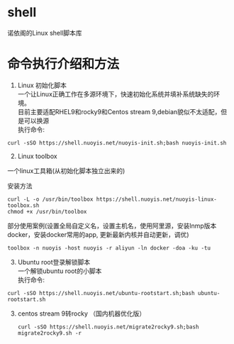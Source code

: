 # shell
诺依阁的Linux shell脚本库

# 命令执行介绍和方法  
1. Linux 初始化脚本  
一个让Linux正确工作在多源环境下，快速初始化系统并填补系统缺失的环境。  
目前主要适配RHEL9和rocky9和Centos stream 9,debian貌似不太适配，但是可以换源  
执行命令:  
```
curl -sSO https://shell.nuoyis.net/nuoyis-init.sh;bash nuoyis-init.sh
```
2. Linux toolbox

  一个linux工具箱(从初始化脚本独立出来的)

  安装方法

  ```
  curl -L -o /usr/bin/toolbox https://shell.nuoyis.net/nuoyis-linux-toolbox.sh
  chmod +x /usr/bin/toolbox
  ```

  部分使用案例(设置全局自定义名，设置主机名，使用阿里源，安装lnmp版本docker，安装docker常用的app, 更新最新内核并自动更新，调优)

  ```
  toolbox -n nuoyis -host nuoyis -r aliyun -ln docker -doa -ku -tu
  ```

  

3. Ubuntu root登录解锁脚本  
  一个解锁ubuntu root的小脚本  
  执行命令:  
```
curl -sSO https://shell.nuoyis.net/ubuntu-rootstart.sh;bash ubuntu-rootstart.sh
```

3. centos stream 9转rocky （国内机器优化版）

   ```
   curl -sSO https://shell.nuoyis.net/migrate2rocky9.sh;bash migrate2rocky9.sh -r
   ```

   

